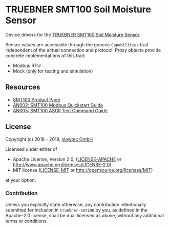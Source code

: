 # TRUEBNER SMT100 Soil Moisture Sensor

Device drivers for the [TRUEBNER SMT100 Soil Moisture Sensor](http://www.truebner.de/smt100).

Sensor values are accessible through the generic `Capabilities` trait independent of
the actual connection and protocol. Proxy objects provide concrete implementations of
this trait:

- Modbus RTU
- Mock (only for testing and simulation)

## Resources

- [SMT100 Product Page](http://www.truebner.de/en/smt100)
- [AN002: SMT100 Modbus Quickstart Guide](http://www.truebner.de/sites/default/files/AN002.pdf)
- [AN005: SMT100 ASCII Text Command Guide](http://www.truebner.de/sites/default/files/AN005.pdf)

## License

Copyright (c) 2018 - 2019, [slowtec GmbH](https://www.slowtec.de)

Licensed under either of

* Apache License, Version 2.0, ([LICENSE-APACHE](LICENSE-APACHE) or
  http://www.apache.org/licenses/LICENSE-2.0)
* MIT license ([LICENSE-MIT](LICENSE-MIT) or
  http://opensource.org/licenses/MIT)

at your option.

### Contribution

Unless you explicitly state otherwise, any contribution intentionally submitted
for inclusion in `truebner-smt100` by you, as defined in the Apache-2.0 license,
shall be dual licensed as above, without any additional terms or conditions.
